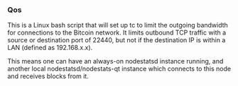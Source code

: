 ### Qos ###

This is a Linux bash script that will set up tc to limit the outgoing bandwidth for connections to the Bitcoin network. It limits outbound TCP traffic with a source or destination port of 22440, but not if the destination IP is within a LAN (defined as 192.168.x.x).

This means one can have an always-on nodestatsd instance running, and another local nodestatsd/nodestats-qt instance which connects to this node and receives blocks from it.
